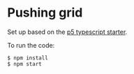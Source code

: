 # Pushing grid

Set up based on the [p5 typescript starter](https://github.com/Gaweph/p5-typescript-starter).

To run the code:

```
$ npm install
$ npm start
```
